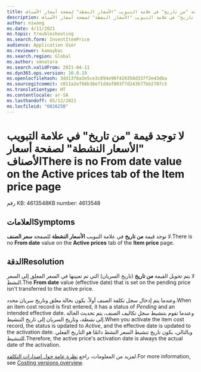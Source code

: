 ```yaml
---
title: لا توجد قيمة "من تاريخ" في علامة التبويب "الأسعار النشطة" لصفحة أسعار الأصناف
description: لا توجد قيمة "من تاريخ" في علامة التبويب "الأسعار النشطة" لصفحة أسعار الأصناف.
author: niwang
ms.date: 4/11/2021
ms.topic: troubleshooting
ms.search.form: InventItemPrice
audience: Application User
ms.reviewer: kamaybac
ms.search.region: Global
ms.author: smnatara
ms.search.validFrom: 2021-04-11
ms.dyn365.ops.version: 10.0.19
ms.openlocfilehash: 3dd13f6a3e5ce3c894e96f420358d337f2e43dba
ms.sourcegitcommit: c011a2ef66b38e71ddaf003f7d243677bb2707c5
ms.translationtype: HT
ms.contentlocale: ar-SA
ms.lasthandoff: 05/12/2021
ms.locfileid: "6026250"
---
```

# <a name="there-is-no-from-date-value-on-the-active-prices-tab-of-the-item-price-page"></a><span data-ttu-id="748d8-103">لا توجد قيمة "من تاريخ" في علامة التبويب "الأسعار النشطة" لصفحة أسعار الأصناف</span><span class="sxs-lookup"><span data-stu-id="748d8-103">There is no From date value on the Active prices tab of the Item price page</span></span>

<span data-ttu-id="748d8-104">رقم KB: 4613548</span><span class="sxs-lookup"><span data-stu-id="748d8-104">KB number: 4613548</span></span>

## <a name="symptoms"></a><span data-ttu-id="748d8-105">العلامات</span><span class="sxs-lookup"><span data-stu-id="748d8-105">Symptoms</span></span>

<span data-ttu-id="748d8-106">لا توجد قيمة **من تاريخ** في علامة التبويب **الأسعار النشطة** للصفحة **سعر الصنف**.</span><span class="sxs-lookup"><span data-stu-id="748d8-106">There is no **From date** value on the **Active prices** tab of the **Item price** page.</span></span>

## <a name="resolution"></a><span data-ttu-id="748d8-107">الدقة</span><span class="sxs-lookup"><span data-stu-id="748d8-107">Resolution</span></span>

<span data-ttu-id="748d8-108">لا يتم تحويل القيمة **من تاريخ** (تاريخ السريان) التي تم تعيينها في السعر المعلق إلى السعر النشط.</span><span class="sxs-lookup"><span data-stu-id="748d8-108">The **From date** value (effective date) that is set on the pending price isn't transferred to the active price.</span></span>

<span data-ttu-id="748d8-109">وعندما يتم إدخال سجل تكلفة الصنف أولاً، يكون بحالة *معلق* وتاريخ سريان محدد.</span><span class="sxs-lookup"><span data-stu-id="748d8-109">When an item cost record is first entered, it has a status of *Pending* and an intended effective date.</span></span> <span data-ttu-id="748d8-110">وعندما تقوم بتنشيط سجل تكاليف الصنف، يتم تحديث الحالة إلى *نشطة*، وتاريخ السريان إلى تاريخ التنشيط.</span><span class="sxs-lookup"><span data-stu-id="748d8-110">When you activate the item cost record, the status is updated to *Active*, and the effective date is updated to the activation date.</span></span> <span data-ttu-id="748d8-111">وبالتالي، يكون تاريخ تنشيط السعر النشط دائمًا هو التاريخ الفعلي للتنشيط.</span><span class="sxs-lookup"><span data-stu-id="748d8-111">Therefore, the active price's activation date is always the actual date of the activation.</span></span>

<span data-ttu-id="748d8-112">لمزيد من المعلومات، راجع [نظرة عامة حول إصدارات التكلفة](../../cost-management/costing-versions.md).</span><span class="sxs-lookup"><span data-stu-id="748d8-112">For more information, see [Costing versions overview](../../cost-management/costing-versions.md).</span></span>
